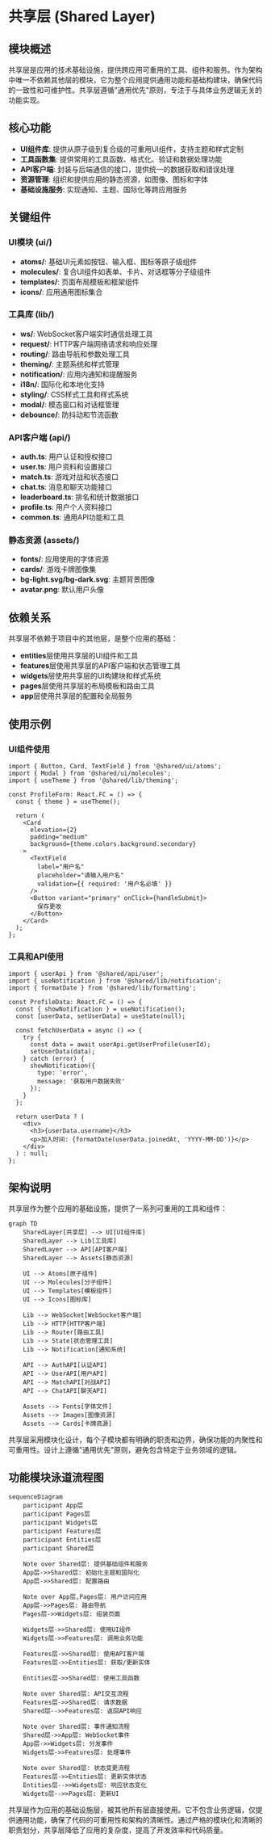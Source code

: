 # 共享层 (Shared Layer)

## 模块概述

共享层是应用的技术基础设施，提供跨应用可重用的工具、组件和服务。作为架构中唯一不依赖其他层的模块，它为整个应用提供通用功能和基础构建块，确保代码的一致性和可维护性。共享层遵循"通用优先"原则，专注于与具体业务逻辑无关的功能实现。

## 核心功能

- **UI组件库**: 提供从原子级到复合级的可重用UI组件，支持主题和样式定制
- **工具函数集**: 提供常用的工具函数、格式化、验证和数据处理功能
- **API客户端**: 封装与后端通信的接口，提供统一的数据获取和错误处理
- **资源管理**: 组织和提供应用的静态资源，如图像、图标和字体
- **基础设施服务**: 实现通知、主题、国际化等跨应用服务

## 关键组件

### UI模块 (ui/)
- **atoms/**: 基础UI元素如按钮、输入框、图标等原子级组件
- **molecules/**: 复合UI组件如表单、卡片、对话框等分子级组件
- **templates/**: 页面布局模板和框架组件
- **icons/**: 应用通用图标集合

### 工具库 (lib/)
- **ws/**: WebSocket客户端实时通信处理工具
- **request/**: HTTP客户端网络请求和响应处理
- **routing/**: 路由导航和参数处理工具
- **theming/**: 主题系统和样式管理
- **notification/**: 应用内通知和提醒服务
- **i18n/**: 国际化和本地化支持
- **styling/**: CSS样式工具和样式系统
- **modal/**: 模态窗口和对话框管理
- **debounce/**: 防抖动和节流函数

### API客户端 (api/)
- **auth.ts**: 用户认证和授权接口
- **user.ts**: 用户资料和设置接口
- **match.ts**: 游戏对战和状态接口
- **chat.ts**: 消息和聊天功能接口
- **leaderboard.ts**: 排名和统计数据接口
- **profile.ts**: 用户个人资料接口
- **common.ts**: 通用API功能和工具

### 静态资源 (assets/)
- **fonts/**: 应用使用的字体资源
- **cards/**: 游戏卡牌图像集
- **bg-light.svg/bg-dark.svg**: 主题背景图像
- **avatar.png**: 默认用户头像

## 依赖关系

共享层不依赖于项目中的其他层，是整个应用的基础：
- **entities**层使用共享层的UI组件和工具
- **features**层使用共享层的API客户端和状态管理工具
- **widgets**层使用共享层的UI构建块和样式系统
- **pages**层使用共享层的布局模板和路由工具
- **app**层使用共享层的配置和全局服务

## 使用示例

### UI组件使用
```tsx
import { Button, Card, TextField } from '@shared/ui/atoms';
import { Modal } from '@shared/ui/molecules';
import { useTheme } from '@shared/lib/theming';

const ProfileForm: React.FC = () => {
  const { theme } = useTheme();
  
  return (
    <Card 
      elevation={2}
      padding="medium"
      background={theme.colors.background.secondary}
    >
      <TextField
        label="用户名"
        placeholder="请输入用户名"
        validation={{ required: '用户名必填' }}
      />
      <Button variant="primary" onClick={handleSubmit}>
        保存更改
      </Button>
    </Card>
  );
};
```

### 工具和API使用
```tsx
import { userApi } from '@shared/api/user';
import { useNotification } from '@shared/lib/notification';
import { formatDate } from '@shared/lib/formatting';

const ProfileData: React.FC = () => {
  const { showNotification } = useNotification();
  const [userData, setUserData] = useState(null);
  
  const fetchUserData = async () => {
    try {
      const data = await userApi.getUserProfile(userId);
      setUserData(data);
    } catch (error) {
      showNotification({
        type: 'error',
        message: '获取用户数据失败'
      });
    }
  };
  
  return userData ? (
    <div>
      <h3>{userData.username}</h3>
      <p>加入时间: {formatDate(userData.joinedAt, 'YYYY-MM-DD')}</p>
    </div>
  ) : null;
};
```

## 架构说明

共享层作为整个应用的基础设施，提供了一系列可重用的工具和组件：

```mermaid
graph TD
    SharedLayer[共享层] --> UI[UI组件库]
    SharedLayer --> Lib[工具库]
    SharedLayer --> API[API客户端]
    SharedLayer --> Assets[静态资源]
    
    UI --> Atoms[原子组件]
    UI --> Molecules[分子组件]
    UI --> Templates[模板组件]
    UI --> Icons[图标库]
    
    Lib --> WebSocket[WebSocket客户端]
    Lib --> HTTP[HTTP客户端]
    Lib --> Router[路由工具]
    Lib --> State[状态管理工具]
    Lib --> Notification[通知系统]
    
    API --> AuthAPI[认证API]
    API --> UserAPI[用户API]
    API --> MatchAPI[对战API]
    API --> ChatAPI[聊天API]
    
    Assets --> Fonts[字体文件]
    Assets --> Images[图像资源]
    Assets --> Cards[卡牌资源]
```

共享层采用模块化设计，每个子模块都有明确的职责和边界，确保功能的内聚性和可重用性。设计上遵循"通用优先"原则，避免包含特定于业务领域的逻辑。

## 功能模块泳道流程图

```mermaid
sequenceDiagram
    participant App层
    participant Pages层
    participant Widgets层
    participant Features层
    participant Entities层
    participant Shared层
    
    Note over Shared层: 提供基础组件和服务
    App层->>Shared层: 初始化主题和国际化
    App层->>Shared层: 配置路由
    
    Note over App层,Pages层: 用户访问应用
    App层->>Pages层: 路由导航
    Pages层->>Widgets层: 组装页面
    
    Widgets层->>Shared层: 使用UI组件
    Widgets层->>Features层: 调用业务功能
    
    Features层->>Shared层: 使用API客户端
    Features层->>Entities层: 获取/更新实体
    
    Entities层->>Shared层: 使用工具函数
    
    Note over Shared层: API交互流程
    Features层->>Shared层: 请求数据
    Shared层-->>Features层: 返回API响应
    
    Note over Shared层: 事件通知流程
    Shared层->>App层: WebSocket事件
    App层->>Widgets层: 分发事件
    Widgets层->>Features层: 处理事件
    
    Note over Shared层: 状态变更流程
    Features层->>Entities层: 更新实体状态
    Entities层-->>Widgets层: 响应状态变化
    Widgets层-->>Pages层: 更新UI
```

共享层作为应用的基础设施层，被其他所有层直接使用。它不包含业务逻辑，仅提供通用功能，确保了代码的可重用性和架构的清晰性。通过严格的模块化和清晰的职责划分，共享层降低了应用的复杂度，提高了开发效率和代码质量。 